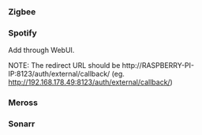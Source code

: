 ### Zigbee


### Spotify
Add through WebUI.

NOTE: The redirect URL should be http://RASPBERRY-PI-IP:8123/auth/external/callback/ (eg. http://192.168.178.49:8123/auth/external/callback/)

### Meross

### Sonarr
